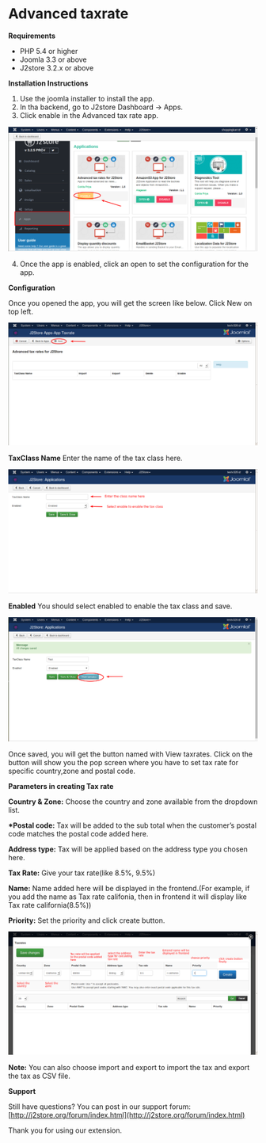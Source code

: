 # Advanced taxrate

**Requirements**

* PHP 5.4 or higher
* Joomla 3.3 or above
* J2store 3.2.x or above

**Installation Instructions**

1. Use the joomla installer to install the app.
2. In tha backend, go to J2store Dashboard -&gt; Apps.
3. Click enable in the Advanced tax rate app.

![atv01](https://raw.githubusercontent.com/j2store/doc-images/master/apps/Advanced%20tax%20rate/advancetax_01.png)

4. Once the app is enabled, click an open to set the configuration for the app.

**Configuration**

Once you opened the app, you will get the screen like below. Click New on top left.

![atv02](https://raw.githubusercontent.com/j2store/doc-images/master/apps/Advanced%20tax%20rate/advancetax_02.png)

**TaxClass Name** Enter the name of the tax class here.

![atv03](https://raw.githubusercontent.com/j2store/doc-images/master/apps/Advanced%20tax%20rate/advancetax_03.png)

**Enabled** You should select enabled to enable the tax class and save.

![atv04](https://raw.githubusercontent.com/j2store/doc-images/master/apps/Advanced%20tax%20rate/advancetax_04.png)

Once saved, you will get the button named with View taxrates. Click on the button will show you the pop screen where you have to set tax rate for specific country,zone and postal code.

**Parameters in creating Tax rate**

**Country & Zone:** Choose the country and zone available from the dropdown list.

**\*Postal code:** Tax will be added to the sub total when the customer’s postal code matches the postal code added here.

**Address type:** Tax will be applied based on the address type you chosen here.

**Tax Rate:** Give your tax rate\(like 8.5%, 9.5%\)

**Name:** Name added here will be displayed in the frontend.\(For example, if you add the name as Tax rate califonia, then in frontend it will display like Tax rate california\(8.5%\)\)

**Priority:** Set the priority and click create button.

![atv05](https://raw.githubusercontent.com/j2store/doc-images/master/apps/Advanced%20tax%20rate/advancetax_05.png)

**Note:** You can also choose import and export to import the tax and export the tax as CSV file.

**Support**

Still have questions? You can post in our support forum: [http://j2store.org/forum/index.html](http://j2store.org/forum/index.html)

Thank you for using our extension.

